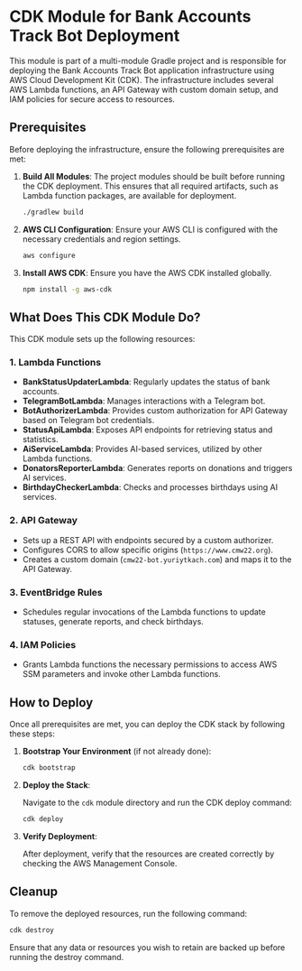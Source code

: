 # CDK Module for Bank Accounts Track Bot Deployment

This module is part of a multi-module Gradle project and is responsible for deploying 
the Bank Accounts Track Bot application infrastructure using AWS Cloud Development Kit (CDK). 
The infrastructure includes several AWS Lambda functions, an API Gateway with custom domain setup, 
and IAM policies for secure access to resources.

## Prerequisites

Before deploying the infrastructure, ensure the following prerequisites are met:

1. **Build All Modules**: The project modules should be built before running the CDK deployment. 
This ensures that all required artifacts, such as Lambda function packages, are available for deployment.

   ```bash
   ./gradlew build
   ```

2. **AWS CLI Configuration**: Ensure your AWS CLI is configured with the necessary credentials and region settings.

   ```bash
   aws configure
   ```

3. **Install AWS CDK**: Ensure you have the AWS CDK installed globally.

   ```bash
   npm install -g aws-cdk
   ```

## What Does This CDK Module Do?

This CDK module sets up the following resources:

### 1. **Lambda Functions**

- **BankStatusUpdaterLambda**: Regularly updates the status of bank accounts.
- **TelegramBotLambda**: Manages interactions with a Telegram bot.
- **BotAuthorizerLambda**: Provides custom authorization for API Gateway based on Telegram bot credentials.
- **StatusApiLambda**: Exposes API endpoints for retrieving status and statistics.
- **AiServiceLambda**: Provides AI-based services, utilized by other Lambda functions.
- **DonatorsReporterLambda**: Generates reports on donations and triggers AI services.
- **BirthdayCheckerLambda**: Checks and processes birthdays using AI services.

### 2. **API Gateway**

- Sets up a REST API with endpoints secured by a custom authorizer.
- Configures CORS to allow specific origins (`https://www.cmw22.org`).
- Creates a custom domain (`cmw22-bot.yuriytkach.com`) and maps it to the API Gateway.

### 3. **EventBridge Rules**

- Schedules regular invocations of the Lambda functions to update statuses, generate reports, and check birthdays.

### 4. **IAM Policies**

- Grants Lambda functions the necessary permissions to access AWS SSM parameters and invoke other Lambda functions.

## How to Deploy

Once all prerequisites are met, you can deploy the CDK stack by following these steps:

1. **Bootstrap Your Environment** (if not already done):

   ```bash
   cdk bootstrap
   ```

2. **Deploy the Stack**:

   Navigate to the `cdk` module directory and run the CDK deploy command:

   ```bash
   cdk deploy
   ```

3. **Verify Deployment**:

   After deployment, verify that the resources are created correctly by checking the AWS Management Console.

## Cleanup

To remove the deployed resources, run the following command:

```bash
cdk destroy
```

Ensure that any data or resources you wish to retain are backed up before running the destroy command.
